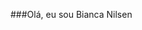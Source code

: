 ###Olá, eu sou Bianca Nilsen

<!--
**Sou estagiária de desenvolvimento em Blumenau, Brasil.

Sobre mim:

💻 Fiz parte do  Entra21 em 2021, cursando C#,

💬 Eu amo tecnologia,

 🚀 Se eu não sei, vou aprender,
 
